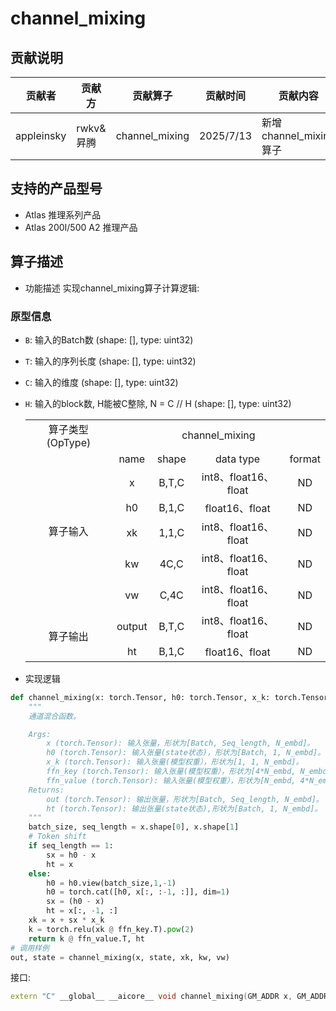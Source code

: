 # channel_mixing
## 贡献说明
| 贡献者    | 贡献方  | 贡献算子                | 贡献时间      | 贡献内容                    |
|--------|------|---------------------|-----------|-------------------------|
| appleinsky | rwkv&昇腾 | channel_mixing | 2025/7/13 | 新增channel_mixing算子 |

## 支持的产品型号
- Atlas 推理系列产品
- Atlas 200I/500 A2 推理产品
## 算子描述
- 功能描述
实现channel_mixing算子计算逻辑:

### 原型信息
- `B`: 输入的Batch数 (shape: [], type: uint32)
- `T`: 输入的序列长度 (shape: [], type: uint32) 
- `C`: 输入的维度 (shape: [], type: uint32)
- `H`: 输入的block数, H能被C整除, N = C // H (shape: [], type: uint32)
  <table>
    <tr><td rowspan="1" align="center">算子类型(OpType)</td><td colspan="4" align="center">channel_mixing</td></tr>
    </tr>
    <tr><td rowspan="6" align="center">算子输入</td><td align="center">name</td><td align="center">shape</td><td align="center">data type</td><td align="center">format</td></tr>
    <tr><td align="center">x</td><td align="center">B,T,C</td><td align="center">int8、float16、float</td><td align="center">ND</td></tr>
    <tr><td align="center">h0</td><td align="center">B,1,C</td><td align="center">float16、float</td><td align="center">ND</td></tr>
    <tr><td align="center">xk</td><td align="center">1,1,C</td><td align="center">int8、float16、float</td><td align="center">ND</td></tr>
    <tr><td align="center">kw</td><td align="center">4C,C</td><td align="center">int8、float16、float</td><td align="center">ND</td></tr>
    <tr><td align="center">vw</td><td align="center">C,4C</td><td align="center">int8、float16、float</td><td align="center">ND</td></tr>
    </tr>
    </tr>
    <tr><td rowspan="2" align="center">算子输出</td><td align="center">output</td><td align="center">B,T,C</td><td align="center">int8、float16、float</td><td align="center">ND</td></tr>
    <td align="center">ht</td><td align="center">B,1,C</td><td align="center">float16、float</td><td align="center">ND</td></tr>
    </tr>
  </table>

- 实现逻辑
```python
def channel_mixing(x: torch.Tensor, h0: torch.Tensor, x_k: torch.Tensor, ffn_key: torch.Tensor, ffn_value: torch.Tensor) -> torch.Tensor:
    """
    通道混合函数。

    Args:
        x (torch.Tensor): 输入张量，形状为[Batch, Seq_length, N_embd]。
        h0 (torch.Tensor): 输入张量(state状态)，形状为[Batch, 1, N_embd]。
        x_k (torch.Tensor): 输入张量(模型权重），形状为[1, 1, N_embd]。
        ffn_key (torch.Tensor): 输入张量(模型权重），形状为[4*N_embd, N_embd]。
        ffn_value (torch.Tensor): 输入张量(模型权重），形状为[N_embd, 4*N_embd]。
    Returns:
        out (torch.Tensor): 输出张量，形状为[Batch, Seq_length, N_embd]。
        ht (torch.Tensor): 输出张量(state状态),形状为[Batch, 1, N_embd]。
    """
    batch_size, seq_length = x.shape[0], x.shape[1]
    # Token shift
    if seq_length == 1:
        sx = h0 - x
        ht = x
    else:
        h0 = h0.view(batch_size,1,-1)
        h0 = torch.cat([h0, x[:, :-1, :]], dim=1)
        sx = (h0 - x)
        ht = x[:, -1, :]
    xk = x + sx * x_k
    k = torch.relu(xk @ ffn_key.T).pow(2)
    return k @ ffn_value.T, ht
# 调用样例
out, state = channel_mixing(x, state, xk, kw, vw)

```

接口:

```cpp
extern "C" __global__ __aicore__ void channel_mixing(GM_ADDR x, GM_ADDR h0, GM_ADDR xk, GM_ADDR kw, GM_ADDR vw, GM_ADDR o, GM_ADDR ht, GM_ADDR workspace, GM_ADDR tiling)
```
